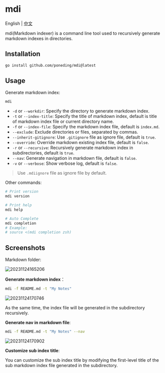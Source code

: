 # mdi

English | [中文](README_zh-CN.md)

mdi(Markdown indexer) is a command line tool used to recursively generate markdown indexes in directories.

## Installation

```bash
go install github.com/poneding/mdi@latest
```

## Usage

Generate markdown index:

```bash
mdi
```

- `-d` or `--workdir`: Specify the directory to generate markdown index.
- `-t` or `--index-title`: Specify the title of markdown index, default is title of markdown index file or current directory name.
- `-f` or `--index-file`: Specify the markdown index file, default is `index.md`.
- `--exclude`: Exclude directories or files, separated by commas.
- `--inherit-gitignore`: Use `.gitignore` file as ignore file, default is `true`.
- `--override`: Override markdown existing index file, default is `false`.
- `-r` or `--recursive`: Recursively generate markdown index in subdirectories, default is `true`.
- `--nav`: Generate navigation in markdown file, default is `false`.
- `-v` or `--verbose`: Show verbose log, default is `false`.

> Use `.mdiignore` file as ignore file by default.

Other commands:

```bash
# Print version
mdi version

# Print help
mdi help

# Auto Complete
mdi completion
# Example:
# source <(mdi completion zsh)
```

## Screenshots

Markdown folder:

![20231124165206](https://images.poneding.com/2023/11/20231124165206.png)

**Generate markdown index**：

```bash
mdi -f README.md -t "My Notes"
```

![20231124170746](https://images.poneding.com/2023/11/20231124170746.png)

As the same time, the index file will be generated in the subdirectory recursively.

**Generate nav in markdown file**:

```bash
mdi -f README.md -t "My Notes" --nav
```

![20231124170902](https://images.poneding.com/2023/11/20231124170902.png)

**Customize sub index title**:

You can customize the sub index title by modifying the first-level title of the sub markdown index file generated in the subdirectory.
